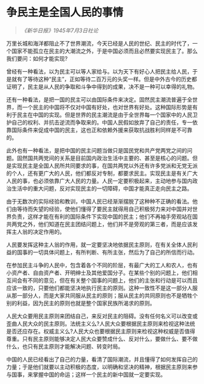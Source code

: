 # 争民主是全国人民的事情

> _《新华日报》1945年7月3日社论_

万里长城和海洋都阻止不了世界潮流，今天已经是人民的世纪、民主的时代了，一个国家不能孤立在民主的大潮流之外，于是中国必须而且必然要实现民主了。那么我们要问：如何才能实现?

曾经有一种看法，以为民主可以等人家给与。以为天下有好心人把民主给人民，于是就有了等待这种“民主”，正如等待二百万元的头奖一样。但是中外古今的历史都证明了，民主是从人民的争取和斗争中得到的成果，决不是一种可以幸得的礼物。

还有一种看法，是把一国的民主可以由国际条件来决定。固然民主潮流普遍于全世界，而一个民主的中国将不仅对中国有好处，也对世界有好处。这种国际形势是有利于民主在中国的实现。但是世界的民主潮流是由于全世界每一个国家中的人民卫护自己的权利、并抗击逆流而争取来的。中国人民假如放弃了自己的责任，专一依靠国际条件来促成中国的民主，这也正和依赖外援来获取抗战胜利同样是不可靠的。

此外也有一种看法，是把中国的民主问题当做只是国民党和共产党两党之间的问题。固然国共两党间的关系是目前国内政治生活中主要的、甚至是核心的问题。但是实现民主是全国人民所共同要求的事，在国共两党以外还有许多党派和无党无派的个人，还有更广大的人民，他们都反对专制，都要求民主。实现民主是有关广大人民的事，也必须依靠广大人民的力量。人民一定要积极起来，主动地参与国内政治生活中的重大问题，反对实现民主的一切障碍，中国才能真正走向民主之路。

由于无数次的实际经验和教训，中国人民已经渐渐摆脱了这种种不正确的看法。他们由等待而失望的经验，使他们懂得了要民主就得用自己积极努力来对中国并对世界负责，这样才能在有利的国际条件下实现中国的民主；他们不再袖手旁观站在国共两党之外，他们知道在民主团结问题上，他们并不是旁观的第三者，而是应该发挥主人翁的决定作用的。

人民要发挥这种主人翁的作用，就一定要坚决地依据民主原则，在有关全体人民利益的国事的一切具体问题上，有所判断、有所主张，然后为了自己的所信而行动。

在参加民主斗争的人民中，包含着各个不同的阶层，有最广大的工人和农人，也有小资产者、自由资产者、开明绅士及其他爱国分子。在某些个别的问题上，他们相互间会有不同的意见，但在有关整个国事的问题上，他们的主张和行动是可以而且应该一致的，只要他们都能坚决地执行民主的原则。这种一致性不是这一部分人服从那一部分人，而是大家共同服从民主的原则；服从民主的共同原则也不是牺牲个别的利益，因为民主的原则也就是整个国家民族所渴求的原则。

人民大众要用民主原则来团结自己，来反对民主的阻碍。没有任何名义可以改变或歪曲人民大众的民主原则。法统主义么?人民大众要根据民主原则来检视这种法统是否还应存在。权威主义么?人民大众也要根据民主原则来检视这种权威是否值得尊重。只有民主原则能够决定人民大众要赞成什么、反对什么，要做什么、要不做什么，也只有民主原则才能解决问题、转变时局。

中国的人民已经看出了自己的力量，看清了国际潮流，并且懂得了如何发挥自己的力量；于是他们就要以主动积极的态度，以明确和坚决的精神，根据民主原则来参与国事，来掌握中国的命运；这样一个民主的新中国就一定要实现。
